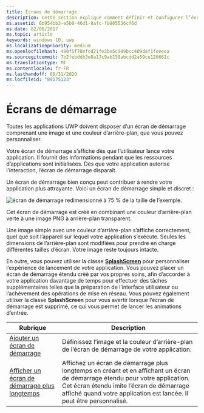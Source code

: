 ```yaml
---
title: Écrans de démarrage
description: Cette section explique comment définir et configurer l’écran de démarrage de votre application.
ms.assetid: 6b954bb3-e5b0-46d1-8afc-fb805536cf6d
ms.date: 02/08/2017
ms.topic: article
keywords: windows 10, uwp
ms.localizationpriority: medium
ms.openlocfilehash: 490f5f70efcd21fe2be5c909bcc409daf1feeeea
ms.sourcegitcommit: 7b2febddb3e8a17c9ab158abcdd2a59ce126661c
ms.translationtype: MT
ms.contentlocale: fr-FR
ms.lasthandoff: 08/31/2020
ms.locfileid: "89175123"
---
```

# <a name="splash-screens"></a>Écrans de démarrage

Toutes les applications UWP doivent disposer d’un écran de démarrage comprenant une image et une couleur d’arrière-plan, que vous pouvez personnaliser.

Votre écran de démarrage s’affiche dès que l’utilisateur lance votre application. Il fournit des informations pendant que les ressources d’applications sont initialisées. Dès que votre application autorise l’interaction, l’écran de démarrage disparaît.

Un écran de démarrage bien conçu peut contribuer à rendre votre application plus attrayante. Voici un écran de démarrage simple et discret :

![écran de démarrage redimensionné à 75 % de la taille de l’exemple.](images/regularsplashscreen.png)

Cet écran de démarrage est créé en combinant une couleur d’arrière-plan verte à une image PNG à arrière-plan transparent.

Une image simple avec une couleur d’arrière-plan s’affiche correctement, quel que soit l’appareil sur lequel votre application s’exécute. Seules les dimensions de l’arrière-plan sont modifiées pour prendre en charge différentes tailles d’écran. Votre image reste toujours intacte.

En outre, vous pouvez utiliser la classe [**SplashScreen**](/uwp/api/Windows.ApplicationModel.Activation.SplashScreen) pour personnaliser l’expérience de lancement de votre application. Vous pouvez placer un écran de démarrage étendu créé par vos propres soins, afin d’accorder à votre application davantage de temps pour effectuer des tâches supplémentaires telles que la préparation de l’interface utilisateur ou l’achèvement des opérations de mise en réseau. Vous pouvez également utiliser la classe **SplashScreen** pour vous avertir lorsque l’écran de démarrage est supprimé, ce qui vous permet de lancer les animations d’entrée.

| Rubrique | Description |
|-------|-------------|
| [Ajouter un écran de démarrage](add-a-splash-screen.md) | Définissez l’image et la couleur d’arrière-plan de l’écran de démarrage de votre application. |
| [Afficher un écran de démarrage plus longtemps](create-a-customized-splash-screen.md) | Affichez un écran de démarrage plus longtemps en créant et en affichant un écran de démarrage étendu pour votre application. Cet écran étendu imite l’écran de démarrage affiché quand votre application est lancée. Il peut être personnalisé. |